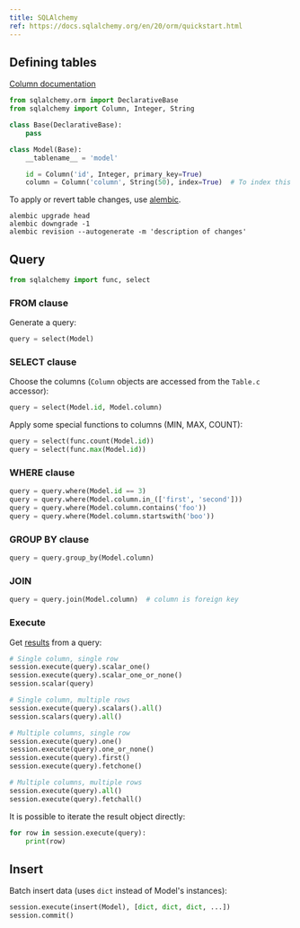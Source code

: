 ```yaml
---
title: SQLAlchemy
ref: https://docs.sqlalchemy.org/en/20/orm/quickstart.html
---
```


## Defining tables

[Column documentation](https://docs.sqlalchemy.org/en/20/core/metadata.html#sqlalchemy.schema.Column)

```py
from sqlalchemy.orm import DeclarativeBase
from sqlalchemy import Column, Integer, String

class Base(DeclarativeBase):
    pass

class Model(Base):
    __tablename__ = 'model'

    id = Column('id', Integer, primary_key=True)
    column = Column('column', String(50), index=True)  # To index this column
```

To apply or revert table changes, use [alembic](https://alembic.sqlalchemy.org/en/latest/front.html).

```shell
alembic upgrade head
alembic downgrade -1
alembic revision --autogenerate -m 'description of changes'
```

## Query

```py
from sqlalchemy import func, select
```

### FROM clause

Generate a query:

```py
query = select(Model)
```

### SELECT clause

Choose the columns (`Column` objects are accessed from the `Table.c` accessor):

```py
query = select(Model.id, Model.column)
```

Apply some special functions to columns (MIN, MAX, COUNT):

```py
query = select(func.count(Model.id))
query = select(func.max(Model.id))
```

### WHERE clause

```py
query = query.where(Model.id == 3)
query = query.where(Model.column.in_(['first', 'second']))
query = query.where(Model.column.contains('foo'))
query = query.where(Model.column.startswith('boo'))
```

### GROUP BY clause

```py
query = query.group_by(Model.column)
```

### JOIN

```py
query = query.join(Model.column)  # column is foreign key
```

### Execute

Get [results](https://docs.sqlalchemy.org/en/20/core/connections.html#sqlalchemy.engine.Result)
from a query:

```py
# Single column, single row
session.execute(query).scalar_one()
session.execute(query).scalar_one_or_none()
session.scalar(query)

# Single column, multiple rows
session.execute(query).scalars().all()
session.scalars(query).all()

# Multiple columns, single row
session.execute(query).one()
session.execute(query).one_or_none()
session.execute(query).first()
session.execute(query).fetchone()

# Multiple columns, multiple rows
session.execute(query).all()
session.execute(query).fetchall()
```

It is possible to iterate the result object directly:

```py
for row in session.execute(query):
    print(row)
```

## Insert

Batch insert data (uses `dict` instead of Model's instances):

```py
session.execute(insert(Model), [dict, dict, dict, ...])
session.commit()
```
